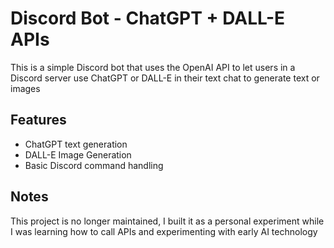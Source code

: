 # Discord Bot - ChatGPT + DALL-E APIs

This is a simple Discord bot that uses the OpenAI API to let users in a Discord server use ChatGPT or DALL-E in their text chat to generate text or images

## Features
- ChatGPT text generation
- DALL-E Image Generation
- Basic Discord command handling

## Notes
This project is no longer maintained, I built it as a personal experiment while I was learning how to call APIs and experimenting with early AI technology
